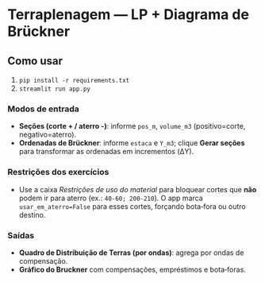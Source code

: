 
# Terraplenagem — LP + Diagrama de Brückner

## Como usar
1. `pip install -r requirements.txt`
2. `streamlit run app.py`

### Modos de entrada
- **Seções (corte + / aterro -)**: informe `pos_m`, `volume_m3` (positivo=corte, negativo=aterro).
- **Ordenadas de Brückner**: informe `estaca` e `Y_m3`; clique **Gerar seções** para transformar
as ordenadas em incrementos (ΔY).

### Restrições dos exercícios
- Use a caixa *Restrições de uso do material* para bloquear cortes que **não** podem ir para aterro
(ex.: `40-60; 200-210`). O app marca `usar_em_aterro=False` para esses cortes, forçando bota‑fora
ou outro destino.

### Saídas
- **Quadro de Distribuição de Terras (por ondas)**: agrega por ondas de compensação.
- **Gráfico do Bruckner** com compensações, empréstimos e bota‑foras.

